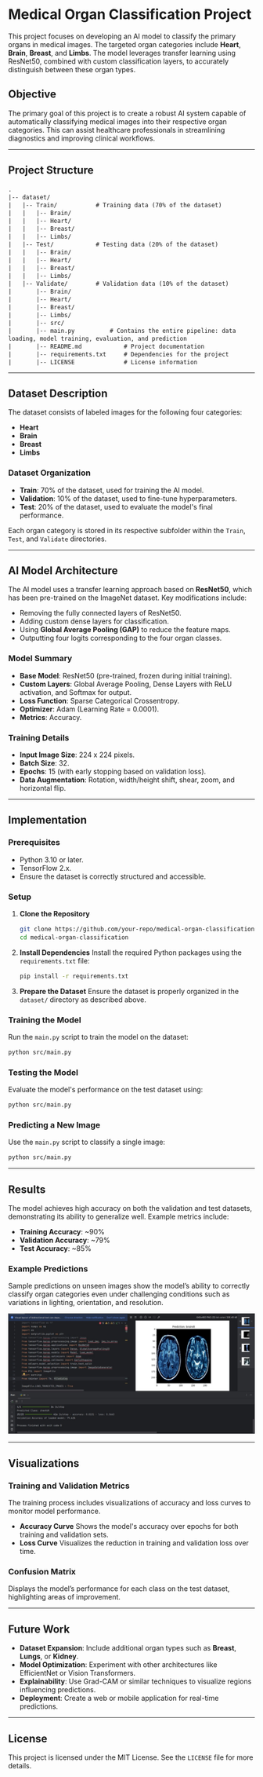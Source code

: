 
# Medical Organ Classification Project

This project focuses on developing an AI model to classify the primary organs in medical images. The targeted organ categories include **Heart**, **Brain**, **Breast**, and **Limbs**. The model leverages transfer learning using ResNet50, combined with custom classification layers, to accurately distinguish between these organ types.

## Objective

The primary goal of this project is to create a robust AI system capable of automatically classifying medical images into their respective organ categories. This can assist healthcare professionals in streamlining diagnostics and improving clinical workflows.

---

## Project Structure

```
.
|-- dataset/
|   |-- Train/           # Training data (70% of the dataset)
|   |   |-- Brain/
|   |   |-- Heart/
|   |   |-- Breast/
|   |   |-- Limbs/
|   |-- Test/            # Testing data (20% of the dataset)
|   |   |-- Brain/
|   |   |-- Heart/
|   |   |-- Breast/
|   |   |-- Limbs/
|   |-- Validate/        # Validation data (10% of the dataset)
|       |-- Brain/
|       |-- Heart/
|       |-- Breast/
|       |-- Limbs/
|       |-- src/
|       |-- main.py          # Contains the entire pipeline: data loading, model training, evaluation, and prediction
|       |-- README.md            # Project documentation
|       |-- requirements.txt     # Dependencies for the project
|       |-- LICENSE              # License information
```

---

## Dataset Description

The dataset consists of labeled images for the following four categories:
- **Heart**
- **Brain**
- **Breast**
- **Limbs**

### Dataset Organization
- **Train**: 70% of the dataset, used for training the AI model.
- **Validation**: 10% of the dataset, used to fine-tune hyperparameters.
- **Test**: 20% of the dataset, used to evaluate the model's final performance.

Each organ category is stored in its respective subfolder within the `Train`, `Test`, and `Validate` directories.

---

## AI Model Architecture

The AI model uses a transfer learning approach based on **ResNet50**, which has been pre-trained on the ImageNet dataset. Key modifications include:
- Removing the fully connected layers of ResNet50.
- Adding custom dense layers for classification.
- Using **Global Average Pooling (GAP)** to reduce the feature maps.
- Outputting four logits corresponding to the four organ classes.

### Model Summary
- **Base Model**: ResNet50 (pre-trained, frozen during initial training).
- **Custom Layers**: Global Average Pooling, Dense Layers with ReLU activation, and Softmax for output.
- **Loss Function**: Sparse Categorical Crossentropy.
- **Optimizer**: Adam (Learning Rate = 0.0001).
- **Metrics**: Accuracy.

### Training Details
- **Input Image Size**: 224 x 224 pixels.
- **Batch Size**: 32.
- **Epochs**: 15 (with early stopping based on validation loss).
- **Data Augmentation**: Rotation, width/height shift, shear, zoom, and horizontal flip.

---

## Implementation

### Prerequisites
- Python 3.10 or later.
- TensorFlow 2.x.
- Ensure the dataset is correctly structured and accessible.

### Setup
1. **Clone the Repository**
   ```bash
   git clone https://github.com/your-repo/medical-organ-classification.git
   cd medical-organ-classification
   ```

2. **Install Dependencies**
   Install the required Python packages using the `requirements.txt` file:
   ```bash
   pip install -r requirements.txt
   ```

3. **Prepare the Dataset**
   Ensure the dataset is properly organized in the `dataset/` directory as described above.

### Training the Model
Run the `main.py` script to train the model on the dataset:
```bash
python src/main.py
```

### Testing the Model
Evaluate the model's performance on the test dataset using:
```bash
python src/main.py
```

### Predicting a New Image
Use the `main.py` script to classify a single image:
```bash
python src/main.py
```

---

## Results

The model achieves high accuracy on both the validation and test datasets, demonstrating its ability to generalize well. Example metrics include:
- **Training Accuracy**: ~90%
- **Validation Accuracy**: ~79%
- **Test Accuracy**: ~85%

### Example Predictions
Sample predictions on unseen images show the model’s ability to correctly classify organ categories even under challenging conditions such as variations in lighting, orientation, and resolution.

![Brain Example](Screenshots/Brain.jpg)


---

## Visualizations

### Training and Validation Metrics
The training process includes visualizations of accuracy and loss curves to monitor model performance.

- **Accuracy Curve**
  Shows the model's accuracy over epochs for both training and validation sets.
- **Loss Curve**
  Visualizes the reduction in training and validation loss over time.

### Confusion Matrix
Displays the model’s performance for each class on the test dataset, highlighting areas of improvement.

---

## Future Work

- **Dataset Expansion**: Include additional organ types such as **Breast**, **Lungs**, or **Kidney**.
- **Model Optimization**: Experiment with other architectures like EfficientNet or Vision Transformers.
- **Explainability**: Use Grad-CAM or similar techniques to visualize regions influencing predictions.
- **Deployment**: Create a web or mobile application for real-time predictions.

---

## License

This project is licensed under the MIT License. See the `LICENSE` file for more details.
